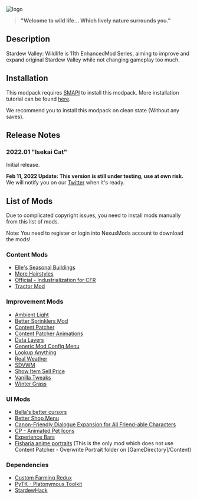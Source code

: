 ![logo](https://user-images.githubusercontent.com/25527589/153413693-8abd320c-84db-49fc-8bea-87ee96c81a3b.png)

> **"Welcome to wild life... Which lively nature surrounds you."**

## Description
Stardew Valley: Wildlife is 11th EnhancedMod Series, aiming to improve and expand original Stardew Valley while not changing gameplay too much.

## Installation
This modpack requires [SMAPI](https://smapi.io/) to install this modpack. More installation tutorial can be found [here](https://stardewvalleywiki.com/Modding:Player_Guide/Getting_Started).

We recommend you to install this modpack on clean state (Without any saves).

## Release Notes
### 2022.01 "Isekai Cat"
Initial release. 

**Feb 11, 2022 Update: This version is still under testing, use at own risk.** We will notify you on our [Twitter](https://twitter.com/Mysty_Moonlight) when it's ready.

## List of Mods
Due to complicated copyright issues, you need to install mods manually from this list of mods.

Note: You need to register or login into NexusMods account to download the mods!

### Content Mods
* [Elle's Seasonal Buildings](https://www.nexusmods.com/stardewvalley/mods/1993)
* [More Hairstyles](https://www.nexusmods.com/stardewvalley/mods/91)
* [Official - Industrialization for CFR](https://www.nexusmods.com/stardewvalley/mods/3034)
* [Tractor Mod](https://www.nexusmods.com/stardewvalley/mods/1401)

### Improvement Mods
* [Ambient Light](https://www.nexusmods.com/stardewvalley/mods/4639)
* [Better Sprinklers Mod](https://www.nexusmods.com/stardewvalley/mods/41)
* [Content Patcher](https://www.nexusmods.com/stardewvalley/mods/1915)
* [Content Patcher Animations](https://www.nexusmods.com/stardewvalley/mods/3853)
* [Data Layers](https://www.nexusmods.com/stardewvalley/mods/1691)
* [Generic Mod Config Menu](https://www.nexusmods.com/stardewvalley/mods/5098)
* [Lookup Anything](https://www.nexusmods.com/stardewvalley/mods/541)
* [Real Weather](https://www.nexusmods.com/stardewvalley/mods/5773/)
* [SDVWM](https://www.nexusmods.com/stardewvalley/mods/3203)
* [Show Item Sell Price](https://www.nexusmods.com/stardewvalley/mods/5)
* [Vanilla Tweaks](https://www.nexusmods.com/stardewvalley/mods/10852)
* [Winter Grass](https://www.nexusmods.com/stardewvalley/mods/1601)

### UI Mods 
* [Bella's better cursors](https://www.nexusmods.com/stardewvalley/mods/10848)
* [Better Shop Menu](https://www.nexusmods.com/stardewvalley/mods/2012)
* [Canon-Friendly Dialogue Expansion for All Friend-able Characters](https://www.nexusmods.com/stardewvalley/mods/2544)
* [CP - Animated Pet Icons](https://www.nexusmods.com/stardewvalley/mods/10392)
* [Experience Bars](https://www.nexusmods.com/stardewvalley/mods/509)
* [Fisharia anime portraits](https://www.nexusmods.com/stardewvalley/mods/10442) (This is the only mod which does not use Content Patcher - Overwrite Portrait folder on [GameDirectory]/Content)

### Dependencies
* [Custom Farming Redux](https://www.nexusmods.com/stardewvalley/mods/991)
* [PyTK - Platonymous Toolkit](https://www.nexusmods.com/stardewvalley/mods/1726)
* [StardewHack](https://www.nexusmods.com/stardewvalley/mods/3213)
